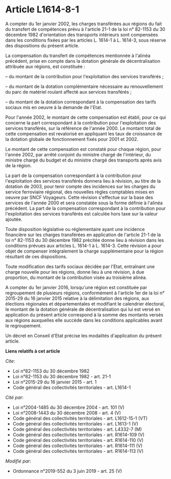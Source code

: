 # Article L1614-8-1

A compter du 1er janvier 2002, les charges transférées aux régions du fait du transfert de compétences prévu à l'article 21-1
de la loi n° 82-1153 du 30 décembre 1982 d'orientation des transports intérieurs sont compensées dans les conditions fixées
par les articles L. 1614-1 à L. 1614-3, sous réserve des dispositions du présent article. 

La compensation du transfert de compétences mentionnée à l'alinéa précédent, prise en compte dans la dotation générale de
décentralisation attribuée aux régions, est constituée : 

– du montant de la contribution pour l'exploitation des services transférés ; 

– du montant de la dotation complémentaire nécessaire au renouvellement du parc de matériel roulant affecté aux services
transférés ; 

– du montant de la dotation correspondant à la compensation des tarifs sociaux mis en oeuvre à la demande de l'Etat. 

Pour l'année 2002, le montant de cette compensation est établi, pour ce qui concerne la part correspondant à la contribution
pour l'exploitation des services transférés, sur la référence de l'année 2000. Le montant total de cette compensation est
revalorisé en appliquant les taux de croissance de la dotation globale de fonctionnement fixés pour 2001 et 2002. 

Le montant de cette compensation est constaté pour chaque région, pour l'année 2002, par arrêté conjoint du ministre chargé
de l'intérieur, du ministre chargé du budget et du ministre chargé des transports après avis de la région. 

La part de la compensation correspondant à la contribution pour l'exploitation des services transférés donnera lieu à
révision, au titre de la dotation de 2003, pour tenir compte des incidences sur les charges du service ferroviaire régional,
des nouvelles règles comptables mises en oeuvre par SNCF Voyageurs. Cette révision s'effectue sur la base des services de
l'année 2000 et sera constatée sous la forme définie à l'alinéa précédent. La part de la compensation correspondant à la
contribution pour l'exploitation des services transférés est calculée hors taxe sur la valeur ajoutée. 

Toute disposition législative ou réglementaire ayant une incidence financière sur les charges transférées en application de
l'article 21-1 de la loi n° 82-1153 du 30 décembre 1982 précitée donne lieu à révision dans les conditions prévues aux
articles L. 1614-1 à L. 1614-3. Cette révision a pour objet de compenser intégralement la charge supplémentaire pour la
région résultant de ces dispositions. 

Toute modification des tarifs sociaux décidée par l'Etat, entraînant une charge nouvelle pour les régions, donne lieu à une
révision, à due proportion, du montant de la contribution visée au troisième alinéa. 

A compter du 1er janvier 2016, lorsqu'une région est constituée par regroupement de plusieurs régions, conformément à
l'article 1er de la loi n° 2015-29 du 16 janvier 2015 relative à la délimitation des régions, aux élections régionales et
départementales et modifiant le calendrier électoral, le montant de la dotation générale de décentralisation qui lui est
versé en application du présent article correspond à la somme des montants versés aux régions auxquelles elle succède dans
les conditions applicables avant le regroupement. 

Un décret en Conseil d'Etat précise les modalités d'application du présent article.

**Liens relatifs à cet article**

_Cite_:

  - Loi n°82-1153 du 30 décembre 1982
  - Loi n°82-1153 du 30 décembre 1982 - art. 21-1
  - Loi n°2015-29 du 16 janvier 2015 - art. 1
  - Code général des collectivités territoriales - art. L1614-1

_Cité par_:

  - Loi n°2004-1485 du 30 décembre 2004 - art. 101 (V)
  - Loi n°2008-1443 du 30 décembre 2008 - art. 4 (V)
  - Code général des collectivités territoriales - art. L1612-15-1 (VT)
  - Code général des collectivités territoriales - art. L1613-1 (V)
  - Code général des collectivités territoriales - art. L4332-7 (M)
  - Code général des collectivités territoriales - art. R1614-109 (V)
  - Code général des collectivités territoriales - art. R1614-110 (V)
  - Code général des collectivités territoriales - art. R1614-111 (V)
  - Code général des collectivités territoriales - art. R1614-113 (V)

_Modifié par_:

  - Ordonnance n°2019-552 du 3 juin 2019 - art. 25 (V)
